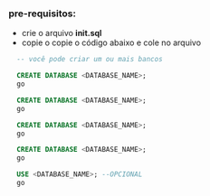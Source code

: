 
### pre-requisitos:

 - crie o arquivo **init.sql**
 - copie o copie o código abaixo e cole no arquivo

```sql
  -- você pode criar um ou mais bancos

  CREATE DATABASE <DATABASE_NAME>;
  go

  CREATE DATABASE <DATABASE_NAME>;
  go

  CREATE DATABASE <DATABASE_NAME>;
  go

  CREATE DATABASE <DATABASE_NAME>;
  go

  USE <DATABASE_NAME>; --OPCIONAL
  go
```